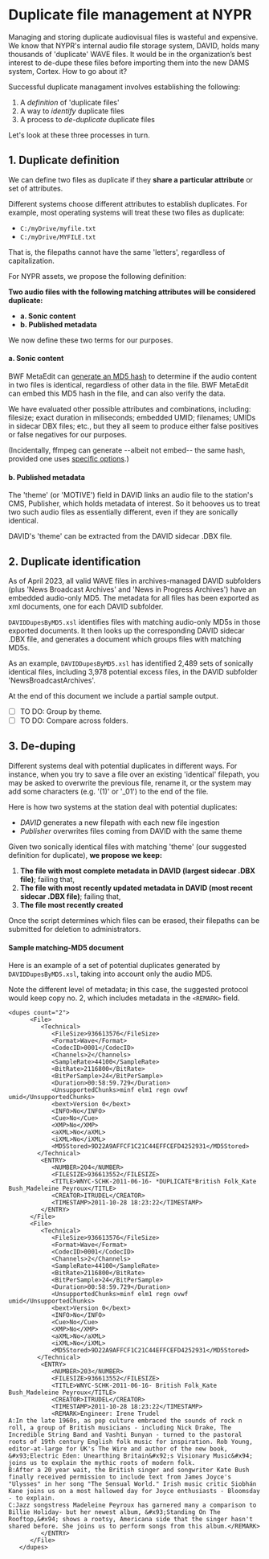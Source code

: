 # Duplicate file management at NYPR
Managing and storing duplicate audiovisual files is wasteful and expensive. We know that NYPR's internal audio file storage system, DAVID, holds many thousands of 'duplicate' WAVE files. It would be in the organization’s best interest to de-dupe these files before importing them into the new DAMS system, Cortex. How to go about it?

Successful duplicate managament involves establishing the following:
1. A _definition_ of 'duplicate files'
2. A way to _identify_ duplicate files
3. A process to _de-duplicate_ duplicate files

Let's look at these three processes in turn.

## 1. Duplicate definition

We can define two files as duplicate if they **share a particular attribute** or set of attributes. 

Different systems choose different attributes to establish duplicates. For example, most operating systems will treat these two files as duplicate:
* ```C:/myDrive/myfile.txt```
* ```C:/myDrive/MYFILE.txt```

That is, the filepaths cannot have the same 'letters', regardless of capitalization.

For NYPR assets, we propose the following definition: 

**Two audio files with the following matching attributes will be considered duplicate:**
   * **a. Sonic content**
   * **b. Published metadata**

We now define these two terms for our purposes.

#### a. Sonic content
BWF MetaEdit can [generate an MD5 hash](https://mediaarea.net/BWFMetaEdit/md5) to determine if the audio content in two files is identical, regardless of other data in the file. BWF MetaEdit can embed this MD5 hash in the file, and can also verify the data.

We have evaluated other possible attributes and combinations, including: filesize; exact duration in miliseconds; embedded UMID; filenames; UMIDs in sidecar DBX files; etc., but they all seem to produce either false positives or false negatives for our purposes.

(Incidentally, ffmpeg can generate --albeit not embed-- the same hash, provided one uses [specific options](https://superuser.com/questions/1044413/audio-md5-checksum-with-ffmpeg).)

#### b. Published metadata
The 'theme' (or 'MOTIVE') field in DAVID links an audio file to the station's CMS, Publisher, which holds metadata of interest. So it behooves us to treat two such audio files as essentially different, even if they are sonically identical.

DAVID's 'theme' can be extracted from the DAVID sidecar .DBX file.

## 2. Duplicate identification
As of April 2023, all valid WAVE files in archives-managed DAVID subfolders (plus 'News Broadcast Archives' and 'News in Progress Archives') have an embedded audio-only MD5. The metadata for all files has been exported as xml documents, one for each DAVID subfolder.

```DAVIDDupesByMD5.xsl``` identifies files with matching audio-only MD5s in those exported documents. It then looks up the corresponding DAVID sidecar .DBX file, and generates a document which groups files with matching MD5s.

As an example, ```DAVIDDupesByMD5.xsl``` has identified 2,489 sets of sonically identical files, including 3,978 potential excess files, in the DAVID subfolder 'NewsBroadcastArchives'.

At the end of this document we include a partial sample output.

- [ ] TO DO: Group by theme. 
- [ ] TO DO: Compare across folders.

## 3. De-duping
Different systems deal with potential duplicates in different ways. For instance, when you try to save a file over an existing 'identical' filepath, you may be asked to overwrite the previous file, rename it, or the system may add some characters (e.g. '(1)' or '\_01') to the end of the file.

Here is how two systems at the station deal with potential duplicates:

- _DAVID_ generates a new filepath with each new file ingestion
- _Publisher_ overwrites files coming from DAVID with the same theme

Given two sonically identical files with matching 'theme' (our suggested definition for duplicate), **we propose we keep:**

1. **The file with most complete metadata in DAVID (largest sidecar .DBX file)**; failing that, 
2. **The file with most recently updated metadata in DAVID (most recent sidecar .DBX file)**; failing that,
3. **The file most recently created**

Once the script determines which files can be erased, their filepaths can be submitted for deletion to administrators.

#### Sample matching-MD5 document

Here is an example of a set of potential duplicates generated by ```DAVIDDupesByMD5.xsl```, taking into account only the audio MD5. 

Note the different level of metadata; in this case, the suggested protocol would keep copy no. 2, which includes metadata in the ```<REMARK>``` field.
```
<dupes count="2">
      <File>
         <Technical>
            <FileSize>936613576</FileSize>
            <Format>Wave</Format>
            <CodecID>0001</CodecID>
            <Channels>2</Channels>
            <SampleRate>44100</SampleRate>
            <BitRate>2116800</BitRate>
            <BitPerSample>24</BitPerSample>
            <Duration>00:58:59.729</Duration>
            <UnsupportedChunks>minf elm1 regn ovwf umid</UnsupportedChunks>
            <bext>Version 0</bext>
            <INFO>No</INFO>
            <Cue>No</Cue>
            <XMP>No</XMP>
            <aXML>No</aXML>
            <iXML>No</iXML>
            <MD5Stored>9D22A9AFFCF1C21C44EFFCEFD4252931</MD5Stored>
        </Technical>
         <ENTRY>
            <NUMBER>204</NUMBER>
            <FILESIZE>936613552</FILESIZE>
            <TITLE>WNYC-SCHK-2011-06-16- *DUPLICATE*British Folk_Kate Bush_Madeleine Peyroux</TITLE>
            <CREATOR>ITRUDEL</CREATOR>
            <TIMESTAMP>2011-10-28 18:23:22</TIMESTAMP>
         </ENTRY>
      </File>
      <File>
         <Technical>
            <FileSize>936613576</FileSize>
            <Format>Wave</Format>
            <CodecID>0001</CodecID>
            <Channels>2</Channels>
            <SampleRate>44100</SampleRate>
            <BitRate>2116800</BitRate>
            <BitPerSample>24</BitPerSample>
            <Duration>00:58:59.729</Duration>
            <UnsupportedChunks>minf elm1 regn ovwf umid</UnsupportedChunks>
            <bext>Version 0</bext>
            <INFO>No</INFO>
            <Cue>No</Cue>
            <XMP>No</XMP>
            <aXML>No</aXML>
            <iXML>No</iXML>
            <MD5Stored>9D22A9AFFCF1C21C44EFFCEFD4252931</MD5Stored>
        </Technical>
         <ENTRY>
            <NUMBER>203</NUMBER>
            <FILESIZE>936613552</FILESIZE>
            <TITLE>WNYC-SCHK-2011-06-16- British Folk_Kate Bush_Madeleine Peyroux</TITLE>
            <CREATOR>ITRUDEL</CREATOR>
            <TIMESTAMP>2011-10-28 18:23:22</TIMESTAMP>
            <REMARK>Engineer: Irene Trudel
A:In the late 1960s, as pop culture embraced the sounds of rock n roll, a group of British musicians - including Nick Drake, The Incredible String Band and Vashti Bunyan - turned to the pastoral roots of 19th century English folk music for inspiration. Rob Young, editor-at-large for UK's The Wire and author of the new book, &#x93;Electric Eden: Unearthing Britain&#x92;s Visionary Music&#x94; joins us to explain the mythic roots of modern folk.
B:After a 20 year wait, the British singer and songwriter Kate Bush finally received permission to include text from James Joyce's "Ulysses" in her song "The Sensual World." Irish music critic Siobhán Kane joins us on a most hallowed day for Joyce enthusiasts - Bloomsday - to explain.
C:Jazz songstress Madeleine Peyroux has garnered many a comparison to Billie Holiday- but her newest album, &#x93;Standing On The Rooftop,&#x94; shows a rootsy, Americana side that the singer hasn't shared before. She joins us to perform songs from this album.</REMARK>
         </ENTRY>
      </File>
   </dupes>
```
